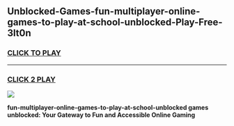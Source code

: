 
## Unblocked-Games-fun-multiplayer-online-games-to-play-at-school-unblocked-Play-Free-3lt0n
<h3>
<a href="https://premium76.site?title=fun-multiplayer-online-games-to-play-at-school-unblocked&ref=12A">CLICK TO PLAY</a></h3>
<hr>

<h3>
<a href="https://premium76.site?title=fun-multiplayer-online-games-to-play-at-school-unblocked&ref=12A">CLICK 2 PLAY</a>
  
</h3>

<a href="https://premium76.site?title=fun-multiplayer-online-games-to-play-at-school-unblocked&ref=12A"><img src="https://clearcache.store/games.png"></a>


**fun-multiplayer-online-games-to-play-at-school-unblocked games unblocked: Your Gateway to Fun and Accessible Online Gaming**
